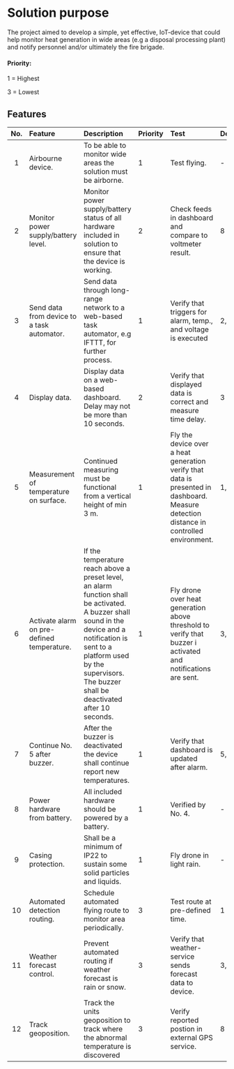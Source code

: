 # Solution purpose
The project aimed to develop a simple, yet effective, IoT-device that could help monitor heat generation in wide areas (e.g a disposal processing plant) and notify personnel and/or ultimately the fire brigade.

#### Priority:
1 = Highest

3 = Lowest

## Features
|No.  |Feature    |Description  |Priority   |Test   |Dependants     |
|:----:|:------------- |:---------------|:-------------|:----------|:----------|
|1    |Airbourne device.         |To be able to monitor wide areas the solution must be airborne.   |1  |Test flying.   |-
|2    |Monitor power supply/battery level.   | Monitor power supply/battery status of all hardware included in solution to ensure that the device is working.   |2     |Check feeds in dashboard and compare to voltmeter result. |8
|3    |Send data from device to a task automator.      |Send data through long-range network to a web-based task automator, e.g IFTTT, for further process.   |1   |Verify that triggers for alarm, temp., and voltage is executed    |2, 6
|4    |Display data.               |Display data on a web-based dashboard. Delay may not be more than 10 seconds.   |2   |Verify that displayed data is correct and measure time delay.  |3
|5    |Measurement of temperature on surface.  |Continued measuring must be functional from a vertical height of min 3 m.    |1    |Fly the device over a heat generation verify that data is presented in dashboard. Measure detection distance in controlled environment. |1, 8
|6    |Activate alarm on pre-defined temperature.| If the temperature reach above a preset level, an alarm function shall be activated. A buzzer shall sound in the device and a notification is sent to a platform used by the supervisors. The buzzer shall be deactivated after 10 seconds.    |1  |Fly drone over heat generation above threshold to verify that buzzer i activated and notifications are sent.   |3, 6
|7   |Continue No. 5 after buzzer.   |After the buzzer is deactivated the device shall continue report new temperatures.   |1   |Verify that dashboard is updated after alarm.   |5, 6   |
|8    |Power hardware from battery.   | All included hardware should be powered by a battery.      |1    |Verified by No. 4. |-
|9   |Casing protection.   |Shall be a minimum of IP22 to sustain some solid particles and liquids.   |1   |Fly drone in light rain.  |-
|10   |Automated detection routing.   |Schedule automated flying route to monitor area periodically.   |3   |Test route at pre-defined time.   |1
|11  |Weather forecast control.   |Prevent automated routing if weather forecast is rain or snow.|3    |Verify that weather-service sends forecast data to device.   |3, 10
|12  |Track geoposition.  |Track the units geoposition to track where the abnormal temperature is discovered   |3   |Verify reported postion in external GPS service.   |8
